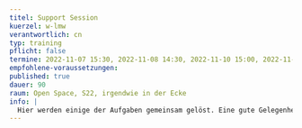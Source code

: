 ```yaml
---
titel: Support Session
kuerzel: w-lmw
verantwortlich: cn
typ: training
pflicht: false
termine: 2022-11-07 15:30, 2022-11-08 14:30, 2022-11-10 15:00, 2022-11-17 15:00
empfohlene-voraussetzungen:
published: true
dauer: 90
raum: Open Space, S22, irgendwie in der Ecke
info: |
  Hier werden einige der Aufgaben gemeinsam gelöst. Eine gute Gelegenheit für alle, die ihr Know-how noch ein bisschen auffrischen, sich an den Aufgaben versucht, aber nicht so richtig weit gekommen sind, oder alternative Lösungen diskutieren wollen.
---
```

